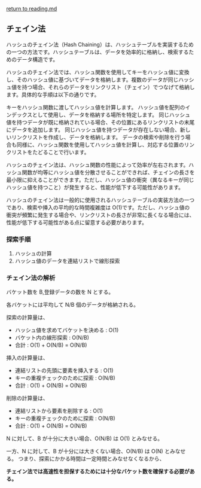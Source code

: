 [return to reading.md](reading.md)

## チェイン法

ハッシュのチェイン法（Hash Chaining）は、ハッシュテーブルを実装するための一つの方法です。ハッシュテーブルは、データを効率的に格納し、検索するためのデータ構造です。

ハッシュのチェイン法では、ハッシュ関数を使用してキーをハッシュ値に変換し、そのハッシュ値に基づいてデータを格納します。複数のデータが同じハッシュ値を持つ場合、それらのデータをリンクリスト（チェイン）でつなげて格納します。具体的な手順は以下の通りです。

キーをハッシュ関数に渡してハッシュ値を計算します。
ハッシュ値を配列のインデックスとして使用し、データを格納する場所を特定します。
同じハッシュ値を持つデータが既に格納されている場合、その位置にあるリンクリストの末尾にデータを追加します。
同じハッシュ値を持つデータが存在しない場合、新しいリンクリストを作成し、データを格納します。
データの検索や削除を行う場合も同様に、ハッシュ関数を使用してハッシュ値を計算し、対応する位置のリンクリストをたどることで行います。

ハッシュのチェイン法は、ハッシュ関数の性能によって効率が左右されます。ハッシュ関数が均等にハッシュ値を分散させることができれば、チェインの長さを最小限に抑えることができます。ただし、ハッシュ値の衝突（異なるキーが同じハッシュ値を持つこと）が発生すると、性能が低下する可能性があります。

ハッシュのチェイン法は一般的に使用されるハッシュテーブルの実装方法の一つであり、検索や挿入の平均的な時間複雑度は O(1)です。ただし、ハッシュ値の衝突が頻繁に発生する場合や、リンクリストの長さが非常に長くなる場合には、性能が低下する可能性がある点に留意する必要があります。

### 探索手順

1. ハッシュの計算
2. ハッシュ値のデータを連結リストで線形探索

### チェイン法の解析

バケット数を B,登録データの数を N とする。

各バケットには平均して N/B 個のデータが格納される。

探索の計算量は、

- ハッシュ値を求めてバケットを決める : O(1)
- バケット内の線形探索 : O(N/B)
- 合計 : O(1) + O(N/B) = O(N/B)

挿入の計算量は、

- 連結リストの先頭に要素を挿入する : O(1)
- キーの重複チェックのために探索 : O(N/B)
- 合計 : O(1) + O(N/B) = O(N/B)

削除の計算量は、

- 連結リストから要素を削除する : O(1)
- キーの重複チェックのために探索 : O(N/B)
- 合計 : O(1) + O(N/B) = O(N/B)

N に対して、B が十分に大きい場合、O(N/B) は O(1) とみなせる。

一方、N に対して、B が十分には大きくない場合、O(N/B) は O(N) とみなせる。
つまり、探索にかかる時間は一定時間とみなせなくなるから、

<strong>チェイン法では高速性を担保するためには十分なバケット数を確保する必要がある。</strong>
